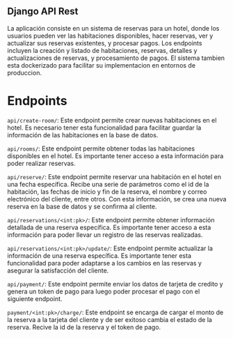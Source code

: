 ## Django API Rest
La aplicación consiste en un sistema de reservas para un hotel, donde los usuarios pueden ver las habitaciones disponibles, hacer reservas, ver y actualizar sus reservas existentes, y procesar pagos. Los endpoints incluyen la creación y listado de habitaciones, reservas, detalles y actualizaciones de reservas, y procesamiento de pagos. El sistema tambien esta dockerizado para facilitar su implementacion en entornos de produccion.

# Endpoints

`api/create-room/`: Este endpoint permite crear nuevas habitaciones en el hotel. Es necesario tener esta funcionalidad para facilitar guardar la información de las habitaciones en la base de datos.

`api/rooms/`: Este endpoint permite obtener todas las habitaciones disponibles en el hotel. Es importante tener acceso a esta información para poder realizar reservas.

`api/reserve/`: Este endpoint permite reservar una habitación en el hotel en una fecha específica. Recibe una serie de parámetros como el id de la habitación, las fechas de inicio y fin de la reserva, el nombre y correo electrónico del cliente, entre otros. Con esta información, se crea una nueva reserva en la base de datos y se confirma al cliente.

`api/reservations/<int:pk>/`: Este endpoint permite obtener información detallada de una reserva específica. Es importante tener acceso a esta información para poder llevar un registro de las reservas realizadas.

`api/reservations/<int:pk>/update/`: Este endpoint permite actualizar la información de una reserva específica. Es importante tener esta funcionalidad para poder adaptarse a los cambios en las reservas y asegurar la satisfacción del cliente.

`api/payment/`: Este endpoint permite enviar los datos de tarjeta de credito y genera un token de pago para luego poder procesar el pago con el siguiente endpoint.

`payment/<int:pk>/charge/`: Este endpoint se encarga de cargar el monto de la reserva a la tarjeta del cliente y de ser exitoso cambia el estado de la reserva. Recive la id de la reserva y el token de pago.
